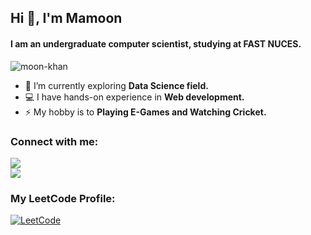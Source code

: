 <h2>Hi 👋, I'm Mamoon</h2>
<h4>I am an undergraduate computer scientist, studying at FAST NUCES.</h4>

<p align="left"> <img src="https://komarev.com/ghpvc/?username=moon-khan&label=Profile%20views&color=0e75b6&style=flat" alt="moon-khan" /> </p>

- 🌱 I’m currently exploring **Data Science field.**
- 💻 I have hands-on experience in **Web development.**
- ⚡ My hobby is to **Playing E-Games and Watching Cricket.**
  
<h3 align="left">Connect with me:</h3>

[<img src="https://img.shields.io/badge/linkedin-%230077B5.svg?style=for-the-badge&logo=linkedin&logoColor=white" />](https://www.linkedin.com/in/mamoon--khan/)  
[<img src="https://img.shields.io/badge/Instagram-%23E4405F.svg?style=for-the-badge&logo=Instagram&logoColor=white" />](https://www.instagram.com/mamoon___khan)

### My LeetCode Profile:
[![LeetCode](https://img.shields.io/badge/-LeetCode-FFA116?style=for-the-badge&logo=LeetCode&logoColor=black)](https://leetcode.com/mamoon___khan/)

